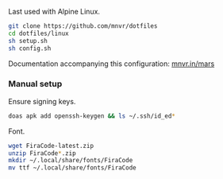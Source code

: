 Last used with Alpine Linux.

```sh
git clone https://github.com/mnvr/dotfiles
cd dotfiles/linux
sh setup.sh
sh config.sh
```

Documentation accompanying this configuration:
[mnvr.in/mars](https//mnvr.in/mars/)

### Manual setup

Ensure signing keys.

```sh
doas apk add openssh-keygen && ls ~/.ssh/id_ed*
```

Font.

```sh
wget FiraCode-latest.zip
unzip FiraCode*.zip
mkdir ~/.local/share/fonts/FiraCode
mv ttf ~/.local/share/fonts/FiraCode
```
